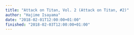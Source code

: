 ```yaml
---
title: "Attack on Titan, Vol. 2 (Attack on Titan, #2)"
author: "Hajime Isayama"
date: "2018-02-01T12:00:00+01:00"
finished: "2018-02-03T12:00:00+01:00"
---
```

